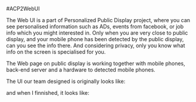 #ACP2WebUI

The Web UI is a part of Personalized Public Display project, where you can see personalised information such as ADs, events from facebook, or job info which you might interested in. Only when you are very close to public display, and your mobile phone has been detected by the public display, can you see the info there. And considering privacy, only you know what info on the screen is specialised for you.

The Web page on public display is working together with mobile phones, back-end server and a hardware to detected mobile phones.

The UI our team designed is originally looks like:


and when I finnished, it looks like:


